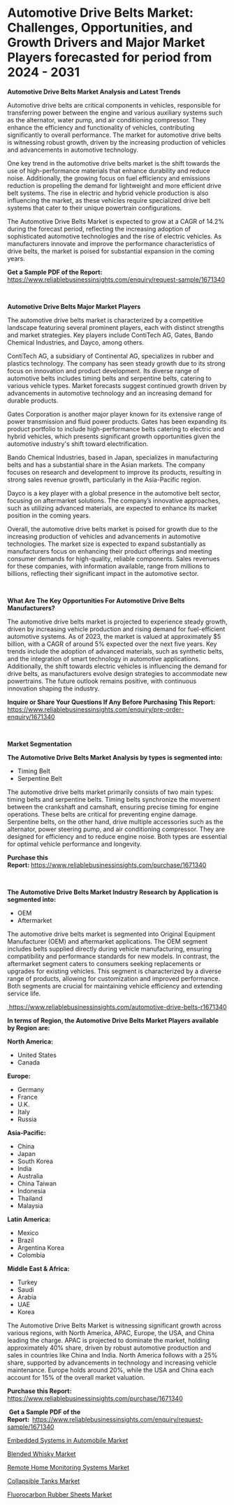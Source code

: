 <p><h1>Automotive Drive Belts Market: Challenges, Opportunities, and Growth Drivers and Major Market Players forecasted for period from 2024 - 2031</h1></p><p><strong>Automotive Drive Belts Market Analysis and Latest Trends</strong></p>
<p><p>Automotive drive belts are critical components in vehicles, responsible for transferring power between the engine and various auxiliary systems such as the alternator, water pump, and air conditioning compressor. They enhance the efficiency and functionality of vehicles, contributing significantly to overall performance. The market for automotive drive belts is witnessing robust growth, driven by the increasing production of vehicles and advancements in automotive technology.</p><p>One key trend in the automotive drive belts market is the shift towards the use of high-performance materials that enhance durability and reduce noise. Additionally, the growing focus on fuel efficiency and emissions reduction is propelling the demand for lightweight and more efficient drive belt systems. The rise in electric and hybrid vehicle production is also influencing the market, as these vehicles require specialized drive belt systems that cater to their unique powertrain configurations.</p><p>The Automotive Drive Belts Market is expected to grow at a CAGR of 14.2% during the forecast period, reflecting the increasing adoption of sophisticated automotive technologies and the rise of electric vehicles. As manufacturers innovate and improve the performance characteristics of drive belts, the market is poised for substantial expansion in the coming years.</p></p>
<p><strong>Get a Sample PDF of the Report:&nbsp;</strong> <a href="https://www.reliablebusinessinsights.com/enquiry/request-sample/1671340?utm_campaign=97&utm_medium=2&utm_source=Github&utm_content=ia&utm_term=10102024&utm_id=automotive-drive-belts">https://www.reliablebusinessinsights.com/enquiry/request-sample/1671340</a></p>
<p>&nbsp;</p>
<p><strong>Automotive Drive Belts Major Market Players</strong></p>
<p><p>The automotive drive belts market is characterized by a competitive landscape featuring several prominent players, each with distinct strengths and market strategies. Key players include ContiTech AG, Gates, Bando Chemical Industries, and Dayco, among others.</p><p>ContiTech AG, a subsidiary of Continental AG, specializes in rubber and plastics technology. The company has seen steady growth due to its strong focus on innovation and product development. Its diverse range of automotive belts includes timing belts and serpentine belts, catering to various vehicle types. Market forecasts suggest continued growth driven by advancements in automotive technology and an increasing demand for durable products.</p><p>Gates Corporation is another major player known for its extensive range of power transmission and fluid power products. Gates has been expanding its product portfolio to include high-performance belts catering to electric and hybrid vehicles, which presents significant growth opportunities given the automotive industry's shift toward electrification.</p><p>Bando Chemical Industries, based in Japan, specializes in manufacturing belts and has a substantial share in the Asian markets. The company focuses on research and development to improve its products, resulting in strong sales revenue growth, particularly in the Asia-Pacific region.</p><p>Dayco is a key player with a global presence in the automotive belt sector, focusing on aftermarket solutions. The company’s innovative approaches, such as utilizing advanced materials, are expected to enhance its market position in the coming years.</p><p>Overall, the automotive drive belts market is poised for growth due to the increasing production of vehicles and advancements in automotive technologies. The market size is expected to expand substantially as manufacturers focus on enhancing their product offerings and meeting consumer demands for high-quality, reliable components. Sales revenues for these companies, with information available, range from millions to billions, reflecting their significant impact in the automotive sector.</p></p>
<p>&nbsp;</p>
<p><strong>What Are The Key Opportunities For Automotive Drive Belts Manufacturers?</strong></p>
<p><p>The automotive drive belts market is projected to experience steady growth, driven by increasing vehicle production and rising demand for fuel-efficient automotive systems. As of 2023, the market is valued at approximately $5 billion, with a CAGR of around 5% expected over the next five years. Key trends include the adoption of advanced materials, such as synthetic belts, and the integration of smart technology in automotive applications. Additionally, the shift towards electric vehicles is influencing the demand for drive belts, as manufacturers evolve design strategies to accommodate new powertrains. The future outlook remains positive, with continuous innovation shaping the industry.</p></p>
<p><strong>Inquire or Share Your Questions If Any Before Purchasing This Report:</strong> <a href="https://www.reliablebusinessinsights.com/enquiry/pre-order-enquiry/1671340?utm_campaign=97&utm_medium=2&utm_source=Github&utm_content=ia&utm_term=10102024&utm_id=automotive-drive-belts">https://www.reliablebusinessinsights.com/enquiry/pre-order-enquiry/1671340</a></p>
<p>&nbsp;</p>
<p><strong>Market Segmentation</strong></p>
<p><strong>The Automotive Drive Belts Market Analysis by types is segmented into:</strong></p>
<p><ul><li>Timing Belt</li><li>Serpentine Belt</li></ul></p>
<p><p>The automotive drive belts market primarily consists of two main types: timing belts and serpentine belts. Timing belts synchronize the movement between the crankshaft and camshaft, ensuring precise timing for engine operations. These belts are critical for preventing engine damage. Serpentine belts, on the other hand, drive multiple accessories such as the alternator, power steering pump, and air conditioning compressor. They are designed for efficiency and to reduce engine noise. Both types are essential for optimal vehicle performance and longevity.</p></p>
<p><strong>Purchase this Report:&nbsp;</strong><a href="https://www.reliablebusinessinsights.com/purchase/1671340?utm_campaign=97&utm_medium=2&utm_source=Github&utm_content=ia&utm_term=10102024&utm_id=automotive-drive-belts">https://www.reliablebusinessinsights.com/purchase/1671340</a></p>
<p>&nbsp;</p>
<p><strong>The Automotive Drive Belts Market Industry Research by Application is segmented into:</strong></p>
<p><ul><li>OEM</li><li>Aftermarket</li></ul></p>
<p><p>The automotive drive belts market is segmented into Original Equipment Manufacturer (OEM) and aftermarket applications. The OEM segment includes belts supplied directly during vehicle manufacturing, ensuring compatibility and performance standards for new models. In contrast, the aftermarket segment caters to consumers seeking replacements or upgrades for existing vehicles. This segment is characterized by a diverse range of products, allowing for customization and improved performance. Both segments are crucial for maintaining vehicle efficiency and extending service life.</p></p>
<p><a href="https://www.reliablebusinessinsights.com/automotive-drive-belts-r1671340?utm_campaign=97&utm_medium=2&utm_source=Github&utm_content=ia&utm_term=10102024&utm_id=automotive-drive-belts">&nbsp;https://www.reliablebusinessinsights.com/automotive-drive-belts-r1671340</a></p>
<p><strong>In terms of Region, the Automotive Drive Belts Market Players available by Region are:</strong></p>
<p>
    <p> <strong> North America: </strong>
        <ul>
            <li>United States</li>
            <li>Canada</li>
        </ul>
        </p> 
    <p> <strong> Europe: </strong>
        <ul>
            <li>Germany</li>
            <li>France</li>
            <li>U.K.</li>
            <li>Italy</li>
            <li>Russia</li>
        </ul>
        </p> 
    <p> <strong> Asia-Pacific: </strong>
        <ul>
            <li>China</li>
            <li>Japan</li>
            <li>South Korea</li>
            <li>India</li>
            <li>Australia</li>
            <li>China Taiwan</li>
            <li>Indonesia</li>
            <li>Thailand</li>
            <li>Malaysia</li>
        </ul>
        </p> 
    <p> <strong> Latin America: </strong>
        <ul>
            <li>Mexico</li>
            <li>Brazil</li>
            <li>Argentina Korea</li>
            <li>Colombia</li>
        </ul>
        </p> 
    <p> <strong> Middle East & Africa: </strong>
        <ul>
            <li>Turkey</li>
            <li>Saudi</li>
            <li>Arabia</li>
            <li>UAE</li>
            <li>Korea</li>
        </ul>
    </p>
    </p>
<p><p>The Automotive Drive Belts Market is witnessing significant growth across various regions, with North America, APAC, Europe, the USA, and China leading the charge. APAC is projected to dominate the market, holding approximately 40% share, driven by robust automotive production and sales in countries like China and India. North America follows with a 25% share, supported by advancements in technology and increasing vehicle maintenance. Europe holds around 20%, while the USA and China each account for 15% of the overall market valuation.</p></p>
<p><strong>Purchase this Report: </strong><a href="https://www.reliablebusinessinsights.com/purchase/1671340?utm_campaign=97&utm_medium=2&utm_source=Github&utm_content=ia&utm_term=10102024&utm_id=automotive-drive-belts">https://www.reliablebusinessinsights.com/purchase/1671340</a></p>
<p>&nbsp;<strong>Get a Sample PDF of the Report:&nbsp;&nbsp;</strong><a href="https://www.reliablebusinessinsights.com/enquiry/request-sample/1671340?utm_campaign=97&utm_medium=2&utm_source=Github&utm_content=ia&utm_term=10102024&utm_id=automotive-drive-belts">https://www.reliablebusinessinsights.com/enquiry/request-sample/1671340</a></p>
<p><strong></strong></p>
<p><p><a href="https://www.linkedin.com/pulse/global-embedded-systems-automobile-market-pulse-trends-growth-tlbdf?utm_campaign=97&utm_medium=2&utm_source=Github&utm_content=ia&utm_term=10102024&utm_id=automotive-drive-belts">Embedded Systems in Automobile Market</a></p><p><a href="https://issuu.com/reportprime-2/docs/blended-whisky-market-size-2030.ppt_f0918384b8758e?utm_campaign=97&utm_medium=2&utm_source=Github&utm_content=ia&utm_term=10102024&utm_id=automotive-drive-belts">Blended Whisky Market</a></p><p><a href="https://www.linkedin.com/pulse/global-remote-home-monitoring-systems-market-pulse-trends-cuyff?utm_campaign=97&utm_medium=2&utm_source=Github&utm_content=ia&utm_term=10102024&utm_id=automotive-drive-belts">Remote Home Monitoring Systems Market</a></p><p><a href="https://github.com/Sidorelashyti476/Market-Research-Report-List-1/blob/main/collapsible-tanks-market.md?utm_campaign=97&utm_medium=2&utm_source=Github&utm_content=ia&utm_term=10102024&utm_id=automotive-drive-belts">Collapsible Tanks Market</a></p><p><a href="https://github.com/darcy8m10dupre/Market-Research-Report-List-1/blob/main/fluorocarbon-rubber-sheets-market.md?utm_campaign=97&utm_medium=2&utm_source=Github&utm_content=ia&utm_term=10102024&utm_id=automotive-drive-belts">Fluorocarbon Rubber Sheets Market</a></p></p>